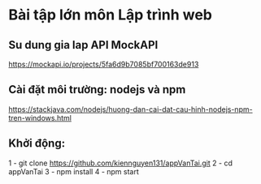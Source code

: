 # Bài tập lớn môn Lập trình web

## Su dung gia lap API MockAPI
https://mockapi.io/projects/5fa6d9b7085bf700163de913

## Cài đặt môi trường: nodejs và npm
https://stackjava.com/nodejs/huong-dan-cai-dat-cau-hinh-nodejs-npm-tren-windows.html

## Khởi động:
1 - git clone https://github.com/kiennguyen131/appVanTai.git 
2 - cd appVanTai
3 - npm install
4 - npm start
